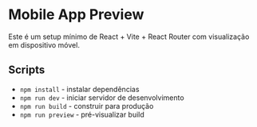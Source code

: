# Mobile App Preview

Este é um setup mínimo de React + Vite + React Router com visualização em dispositivo móvel.

## Scripts

- `npm install` - instalar dependências
- `npm run dev` - iniciar servidor de desenvolvimento
- `npm run build` - construir para produção
- `npm run preview` - pré-visualizar build
